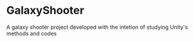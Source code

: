 # GalaxyShooter
 A galaxy shooter project developed with the intetion of studying Unity's methods and codes
